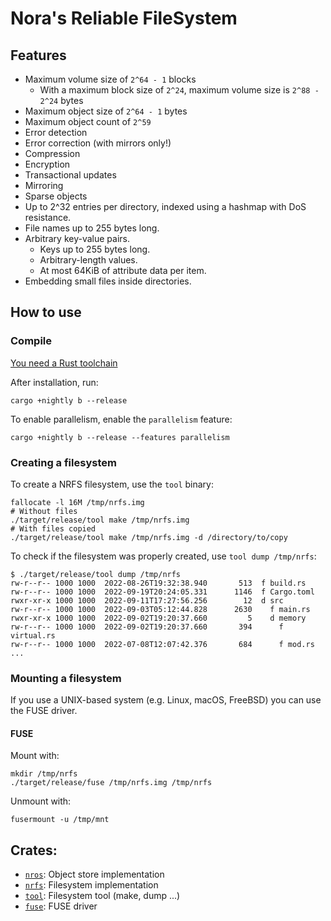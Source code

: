 # Nora's Reliable FileSystem

## Features

* Maximum volume size of `2^64 - 1` blocks
  * With a maximum block size of `2^24`, maximum volume size is `2^88 - 2^24`
    bytes
* Maximum object size of `2^64 - 1` bytes
* Maximum object count of `2^59`
* Error detection
* Error correction (with mirrors only!)
* Compression
* Encryption
* Transactional updates
* Mirroring
* Sparse objects
* Up to 2^32 entries per directory, indexed using a hashmap with DoS resistance.
* File names up to 255 bytes long.
* Arbitrary key-value pairs.
  * Keys up to 255 bytes long.
  * Arbitrary-length values.
  * At most 64KiB of attribute data per item.
* Embedding small files inside directories.

## How to use

### Compile

[You need a Rust toolchain](https://rustup.rs/)

After installation, run:

```
cargo +nightly b --release
```

To enable parallelism, enable the `parallelism` feature:

```
cargo +nightly b --release --features parallelism
```

### Creating a filesystem

To create a NRFS filesystem, use the `tool` binary:

```
fallocate -l 16M /tmp/nrfs.img
# Without files
./target/release/tool make /tmp/nrfs.img
# With files copied
./target/release/tool make /tmp/nrfs.img -d /directory/to/copy
```

To check if the filesystem was properly created, use `tool dump /tmp/nrfs`:

```
$ ./target/release/tool dump /tmp/nrfs 
rw-r--r-- 1000 1000  2022-08-26T19:32:38.940       513  f build.rs
rw-r--r-- 1000 1000  2022-09-19T20:24:05.331      1146  f Cargo.toml
rwxr-xr-x 1000 1000  2022-09-11T17:27:56.256        12  d src
rw-r--r-- 1000 1000  2022-09-03T05:12:44.828      2630    f main.rs
rwxr-xr-x 1000 1000  2022-09-02T19:20:37.660         5    d memory
rw-r--r-- 1000 1000  2022-09-02T19:20:37.660       394      f virtual.rs
rw-r--r-- 1000 1000  2022-07-08T12:07:42.376       684      f mod.rs
...
```

### Mounting a filesystem

If you use a UNIX-based system (e.g. Linux, macOS, FreeBSD) you can use the FUSE driver.

#### FUSE

Mount with:

```
mkdir /tmp/nrfs
./target/release/fuse /tmp/nrfs.img /tmp/nrfs
```

Unmount with:

```
fusermount -u /tmp/mnt
```

## Crates:

* [`nros`](nros): Object store implementation
* [`nrfs`](nrfs): Filesystem implementation
* [`tool`](tool): Filesystem tool (make, dump ...)
* [`fuse`](fuse): FUSE driver
